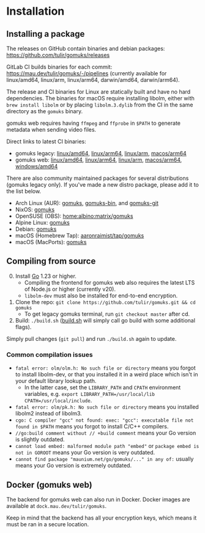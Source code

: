 # Installation

## Installing a package

The releases on GitHub contain binaries and debian
packages: <https://github.com/tulir/gomuks/releases>

GitLab CI builds binaries for each
commit: <https://mau.dev/tulir/gomuks/-/pipelines> (currently available for
linux/amd64, linux/arm, linux/arm64, darwin/amd64, darwin/arm64).

The release and CI binaries for Linux are statically built and have no
hard dependencies. The binaries for macOS require installing libolm, either
with `brew install libolm` or by placing `libolm.3.dylib` from the CI in the
same directory as the `gomuks` binary.

gomuks web requires having `ffmpeg` and `ffprobe` in `$PATH` to generate
metadata when sending video files.

Direct links to latest CI binaries:

* gomuks legacy:
  [linux/amd64](https://mau.dev/tulir/gomuks/-/jobs/artifacts/master/raw/gomuks?job=linux%2Famd64),
  [linux/arm64](https://mau.dev/tulir/gomuks/-/jobs/artifacts/master/raw/gomuks?job=linux%2Farm64),
  [linux/arm](https://mau.dev/tulir/gomuks/-/jobs/artifacts/master/raw/gomuks?job=linux%2Farm),
  [macos/arm64](https://mau.dev/tulir/gomuks/-/jobs/artifacts/master/download?job=macos%2Farm64)
* gomuks web:
  [linux/amd64](https://mau.dev/tulir/gomuks/-/jobs/artifacts/main/raw/gomuks?job=linux%2Famd64),
  [linux/arm64](https://mau.dev/tulir/gomuks/-/jobs/artifacts/main/raw/gomuks?job=linux%2Farm64),
  [linux/arm](https://mau.dev/tulir/gomuks/-/jobs/artifacts/main/raw/gomuks?job=linux%2Farm),
  [macos/arm64](https://mau.dev/tulir/gomuks/-/jobs/artifacts/main/download?job=macos%2Farm64),
  [windows/amd64](https://mau.dev/tulir/gomuks/-/jobs/artifacts/main/download?job=windows%2Famd64)

There are also community maintained packages for several distributions (gomuks legacy only). If
you've made a new distro package, please add it to the list below.

* Arch Linux (AUR): [gomuks](https://aur.archlinux.org/packages/gomuks),
  [gomuks-bin](https://aur.archlinux.org/packages/gomuks-bin/), and
  [gomuks-git](https://aur.archlinux.org/packages/gomuks-git)
* NixOS: [gomuks](https://github.com/NixOS/nixpkgs/blob/master/pkgs/applications/networking/instant-messengers/gomuks/default.nix)
* OpenSUSE (OBS): [home:albino:matrix/gomuks](https://build.opensuse.org/package/show/home:albino:matrix/gomuks)
* Alpine Linux: [gomuks](https://pkgs.alpinelinux.org/packages?name=gomuks)
* Debian: [gomuks](https://tracker.debian.org/pkg/gomuks)
* macOS (Homebrew Tap): [aaronraimist/tap/gomuks](https://github.com/aaronraimist/homebrew-tap)
* macOS (MacPorts): [gomuks](https://ports.macports.org/port/gomuks)

## Compiling from source

0. Install [Go](https://go.dev/doc/install) 1.23 or higher.
   * Compiling the frontend for gomuks web also requires the latest LTS of
     Node.js or higher (currently v20).
   * `libolm-dev` must also be installed for end-to-end encryption.
1. Clone the repo: `git clone https://github.com/tulir/gomuks.git && cd gomuks`
   * To get legacy gomuks terminal, run `git checkout master` after cd.
2. Build: `./build.sh`
   ([build.sh] will simply call go build with some additional flags).

[build.sh]: https://github.com/tulir/gomuks/blob/main/build.sh
Simply pull changes (`git pull`) and run `./build.sh` again to update.

### Common compilation issues
* `fatal error: olm/olm.h: No such file or directory` means you forgot to install libolm-dev,
  or that you installed it in a weird place which isn't in your default library lookup path.
  * In the latter case, set the `LIBRARY_PATH` and `CPATH` environment variables,
    e.g. `export LIBRARY_PATH=/usr/local/lib CPATH=/usr/local/include`.
* `fatal error: olm/pk.h: No such file or directory` means you installed libolm2 instead of libolm3.
* `cgo: C compiler "gcc" not found: exec: "gcc": executable file not found in $PATH` means you forgot to install C/C++ compilers.
* `//go:build comment without // +build comment` means your Go version is slightly outdated.
* `cannot load embed: malformed module path "embed"` or `package embed is not in GOROOT` means your Go version is very outdated.
* `cannot find package "maunium.net/go/gomuks/..." in any of:` usually means your Go version is extremely outdated.

## Docker (gomuks web)
The backend for gomuks web can also run in Docker. Docker images are available
at `dock.mau.dev/tulir/gomuks`.

Keep in mind that the backend has all your encryption keys, which means it must
be ran in a secure location.

